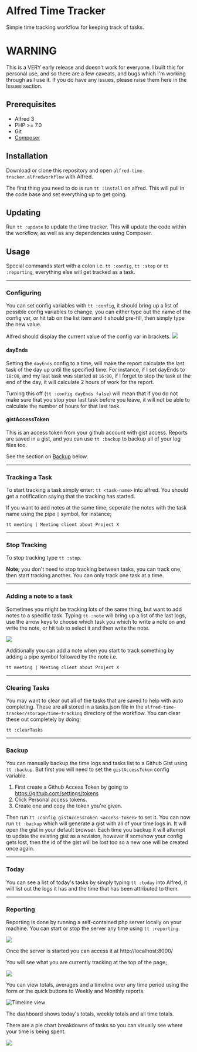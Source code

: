 # Alfred Time Tracker

Simple time tracking workflow for keeping track of tasks.

# WARNING
This is a VERY early release and doesn't work for everyone. I built this for personal use, and so there are a few caveats, and bugs which I'm working through as I use it. If you do have any issues, please raise them here in the Issues section. 

## Prerequisites
* Alfred 3
* PHP >= 7.0
* Git
* [Composer](https://getcomposer.org/)

## Installation

Download or clone this repository and open `alfred-time-tracker.alfredworkflow` with Alfred.

The first thing you need to do is run `tt :install` on alfred. This will pull in the code base and set everything up to get going.

## Updating

Run `tt :update` to update the time tracker. This will update the code within the workflow, as well as any dependencies using Composer.

## Usage

Special commands start with a colon i.e. `tt :config`, `tt :stop` or `tt :reporting`, everything else will get tracked as a task.

---

### Configuring

You can set config variables with `tt :config`, it should bring up a list of possible config variables to change, you can either type out the name of the config var, or hit tab on the list item and it should pre-fill, then simply type the new value.

Alfred should display the current value of the config var in brackets.
![](http://c.dayjo.me/0o061f1P2G3U/Screen%20Recording%202018-01-19%20at%2004.12%20pm.gif)

#### dayEnds
Setting the `dayEnds` config to a time, will make the report calculate the last task of the day up until the specified time. For instance, if I set dayEnds to `18:00`, and my last task was started at `16:00`, if I forget to stop the task at the end of the day, it will calculate 2 hours of work for the report.

Turning this off (`tt :config dayEnds false`) will mean that if you do not make sure that you stop your last task before you leave, it will not be able to calculate the number of hours for that last task.


#### gistAccessToken
This is an access token from your github account with gist access. Reports are saved in a gist, and you can use `tt :backup` to backup all of your log files too.

See the section on [Backup](#backup) below.

---

### Tracking a Task
To start tracking a task simply enter: `tt <task-name>` into alfred. You should get a notification saying that the tracking has started.

If you want to add notes at the same time, seperate the notes with the task name using the pipe `|` symbol, for instance;

```
tt meeting | Meeting client about Project X
```

---

### Stop Tracking
To stop tracking type `tt :stop`.

__Note;__ you don't need to stop tracking between tasks, you can track one, then start tracking another. You can only track one task at a time.

---

### Adding a note to a task
Sometimes you might be tracking lots of the same thing, but want to add notes to a specific task. Typing `tt :note` will bring up a list of the last logs, use the arrow keys to choose which task you which to write a note on and write the note, or hit tab to select it and then write the note.

![](http://c.dayjo.me/1j1v092a0s0z/Screen%20Recording%202018-01-05%20at%2002.38%20pm.gif)

Additionally you can add a note when you start to track something by adding a pipe symbol followed by the note i.e.

```
tt meeting | Meeting client about Project X
```


---

### Clearing Tasks

You may want to clear out all of the tasks that are saved to help with auto completing. These are all stored in a tasks.json file in the `alfred-time-tracker/storage/time-tracking` directory of the workflow. You can clear these out completely by doing;

```
tt :clearTasks
```

---

### Backup
You can manually backup the time logs and tasks list to a Github Gist using `tt :backup`. But first you will need to set the `gistAccessToken` config variable.

1. First create a Github Access Token by going to https://github.com/settings/tokens
2. Click Personal access tokens.
3. Create one and copy the token you're given.

Then run `tt :config gistAccessToken <access-token>` to set it. You can now run `tt :backup` which will generate a gist with all of your time logs in. It will open the gist in your default browser. Each time you backup it will attempt to update the existing gist as a revision, however if somehow your config gets lost, then the id of the gist will be lost too so a new one will be created once again.

---

### Today
You can see a list of today's tasks by simply typing `tt :today` into Alfred, it will list out the logs it has and the time that has been attributed to them.

---

### Reporting

Reporting is done by running a self-contained php server locally on your machine. You can start or stop the server any time using `tt :reporting`.

![](http://c.dayjo.me/0k0n171v1m16/Image%202018-01-19%20at%204.24.05%20pm.png)

Once the server is started you can access it at http://localhost:8000/

You will see what you are currently tracking at the top of the page;

![](http://c.dayjo.me/0U1T3D2V2g01/Image%202018-01-19%20at%204.28.16%20pm.png)

You can view totals, averages and a timeline over any time period using the form or the quick buttons to Weekly and Monthly reports.


![Timeline view](http://c.dayjo.me/0d2o0E0A0M3k/Image%202018-01-19%20at%204.30.24%20pm.png)

The dashboard shows today's totals, weekly totals and all time totals.

There are a pie chart breakdowns of tasks so you can visually see where your time is being spent.

![](http://c.dayjo.me/103Y0K001d0b/Image%202018-01-19%20at%204.26.53%20pm.png)
